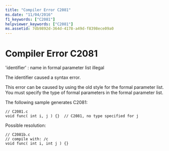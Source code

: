 ```yaml
---
title: "Compiler Error C2081"
ms.date: "11/04/2016"
f1_keywords: ["C2081"]
helpviewer_keywords: ["C2081"]
ms.assetid: 7db9892d-364d-4178-a49d-f8398ece09a0
---
```

# Compiler Error C2081

'identifier' : name in formal parameter list illegal

The identifier caused a syntax error.

This error can be caused by using the old style for the formal parameter list. You must specify the type of formal parameters in the formal parameter list.

The following sample generates C2081:

```
// C2081.c
void func( int i, j ) {}  // C2081, no type specified for j
```

Possible resolution:

```
// C2081b.c
// compile with: /c
void func( int i, int j ) {}
```